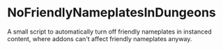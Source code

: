 # NoFriendlyNameplatesInDungeons
A small script to automatically turn off friendly nameplates in instanced content, where addons can't affect friendly nameplates anyway.
